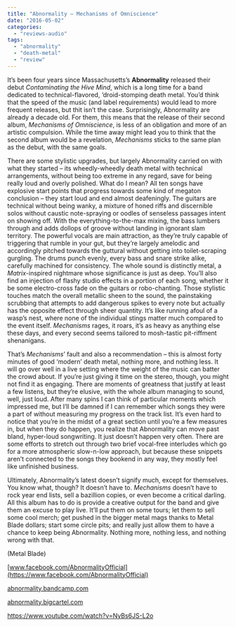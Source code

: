 ```yaml
---
title: "Abnormality – Mechanisms of Omniscience"
date: "2016-05-02"
categories: 
  - "reviews-audio"
tags: 
  - "abnormality"
  - "death-metal"
  - "review"
---
```


It’s been four years since Massachusetts’s **Abnormality** released their debut _Contaminating the Hive Mind_, which is a long time for a band dedicated to technical-flavored, ‘droid-stomping death metal. You’d think that the speed of the music (and label requirements) would lead to more frequent releases, but thit isn’t the case. Surprisingly, Abnormality are already a decade old. For them, this means that the release of their second album, _Mechanisms of Omniscience_, is less of an obligation and more of an artistic compulsion. While the time away might lead you to think that the second album would be a revelation, _Mechanisms_ sticks to the same plan as the debut, with the same goals.

There are some stylistic upgrades, but largely Abnormality carried on with what they started – its wheedly-wheedly death metal with technical arrangements, without being too extreme in any regard, save for being really loud and overly polished. What do I mean? All ten songs have explosive start points that progress towards some kind of megaton conclusion – they start loud and end almost deafeningly. The guitars are technical without being wanky, a mixture of honed riffs and discernible solos without caustic note-spraying or oodles of senseless passages intent on showing off. With the everything-to-the-max mixing, the bass lumbers through and adds dollops of groove without landing in ignorant slam territory. The powerful vocals are main attraction, as they’re truly capable of triggering that rumble in your gut, but they’re largely amelodic and accordingly pitched towards the guttural without getting into toilet-scraping gurgling. The drums punch evenly, every bass and snare strike alike, carefully machined for consistency. The whole sound is distinctly metal, a _Matrix_\-inspired nightmare whose significance is just as deep. You’ll also find an injection of flashy studio effects in a portion of each song, whether it be some electro-cross fade on the guitars or robo-chanting. Those stylistic touches match the overall metallic sheen to the sound, the painstaking scrubbing that attempts to add dangerous spikes to every note but actually has the opposite effect through sheer quantity. It’s like running afoul of a wasp’s nest, where none of the individual stings matter much compared to the event itself. _Mechanisms_ rages, it roars, it’s as heavy as anything else these days, and every second seems tailored to mosh-tastic pit-riffment shenanigans.

That’s _Mechanisms_’ fault and also a recommendation – this is almost forty minutes of good ‘modern’ death metal, nothing more, and nothing less. It will go over well in a live setting where the weight of the music can batter the crowd about. If you’re just giving it time on the stereo, though, you might not find it as engaging. There are moments of greatness that justify at least a few listens, but they’re elusive, with the whole album managing to sound, well, just loud. After many spins I can think of particular moments which impressed me, but I’ll be damned if I can remember which songs they were a part of without measuring my progress on the track list. It’s even hard to notice that you’re in the midst of a great section until you’re a few measures in, but when they do happen, you realize that Abnormality can move past bland, hyper-loud songwriting. It just doesn’t happen very often. There are some efforts to stretch out through two brief vocal-free interludes which go for a more atmospheric slow-n-low approach, but because these snippets aren’t connected to the songs they bookend in any way, they mostly feel like unfinished business.

Ultimately, Abnormality’s latest doesn’t signify much, except for themselves. You know what, though? It doesn’t have to. _Mechanisms_ doesn’t have to rock year end lists, sell a bazillion copies, or even become a critical darling. All this album has to do is provide a creative output for the band and give them an excuse to play live. It’ll put them on some tours; let them to sell some cool merch; get pushed in the bigger metal mags thanks to Metal Blade dollars; start some circle pits; and really just allow them to have a chance to keep being Abnormality. Nothing more, nothing less, and nothing wrong with that.

(Metal Blade)

[www.facebook.com/AbnormalityOfficial](https://www.facebook.com/AbnormalityOfficial)

[abnormality.bandcamp.com](https://abnormality.bandcamp.com/)

[abnormality.bigcartel.com](http://abnormality.bigcartel.com/)

https://www.youtube.com/watch?v=NyBs6JS-L2o
